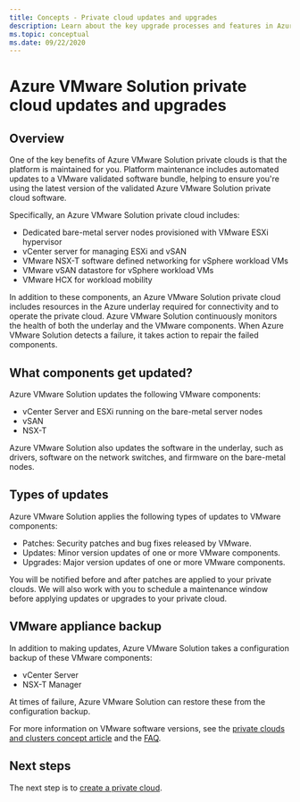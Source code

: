 ```yaml
---
title: Concepts - Private cloud updates and upgrades
description: Learn about the key upgrade processes and features in Azure VMware Solution.
ms.topic: conceptual
ms.date: 09/22/2020
---
```


# Azure VMware Solution private cloud updates and upgrades

## Overview

One of the key benefits of Azure VMware Solution private clouds is that the platform is maintained for you. Platform maintenance includes automated updates to a VMware validated software bundle, helping to ensure you're using the latest version of the validated Azure VMware Solution private cloud software.

Specifically, an Azure VMware Solution private cloud includes:

- Dedicated bare-metal server nodes provisioned with VMware ESXi hypervisor 
- vCenter server for managing ESXi and vSAN 
- VMware NSX-T software defined networking for vSphere workload VMs  
- VMware vSAN datastore for vSphere workload VMs  
- VMware HCX for workload mobility  

In addition to these components, an Azure VMware Solution private cloud includes resources in the Azure underlay required for connectivity and to operate the private cloud. Azure VMware Solution continuously monitors the health of both the underlay and the VMware components. When Azure VMware Solution detects a failure, it takes action to repair the failed components. 

## What components get updated?   

Azure VMware Solution updates the following VMware components: 

- vCenter Server and ESXi running on the bare-metal server nodes 
- vSAN 
- NSX-T 

Azure VMware Solution also updates the software in the underlay, such as drivers, software on the network switches, and firmware on the bare-metal nodes. 

## Types of updates

Azure VMware Solution applies the following types of updates to VMware components:

- Patches: Security patches and bug fixes released by VMware. 
- Updates: Minor version updates of one or more VMware components. 
- Upgrades: Major version updates of one or more VMware components.

You will be notified before and after patches are applied to your private clouds. We will also work with you to schedule a maintenance window before applying updates or upgrades to your private cloud. 

## VMware appliance backup 

In addition to making updates, Azure VMware Solution takes a configuration backup of these VMware components:

- vCenter Server 
- NSX-T Manager 

At times of failure, Azure VMware Solution can restore these from the configuration backup. 

For more information on VMware software versions, see the [private clouds and clusters concept article](concepts-private-clouds-clusters.md) and the [FAQ](faq.md).

## Next steps

The next step is to [create a private cloud](tutorial-create-private-cloud.md).

<!-- LINKS - external -->

<!-- LINKS - internal -->
